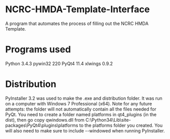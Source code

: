 # NCRC-HMDA-Template-Interface
A program that automates the process of filling out the NCRC HMDA Template.

# Programs used
Python 3.4.3
pywin32 220
PyQt4 11.4
xlwings 0.9.2

# Distribution
PyInstaller 3.2 was used to make the .exe and distribution folder. It was run on a computer with Windows 7 Professional (x64).
Note for any future attempts: the folder will not automatically contain all the files needed for PyQt.
You need to create a folder named platforms in qt4_plugins (in the dist), then go copy qwindows.dll from 
C:\Python34\Lib\site-packages\PyQt4\plugins\platforms to the platforms folder you created.
You will also need to make sure to include --windowed when running PyInstaller.
